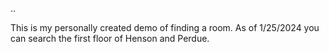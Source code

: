 ..

This is my personally created demo of finding a room.
As of 1/25/2024 you can search the first floor of Henson and Perdue.